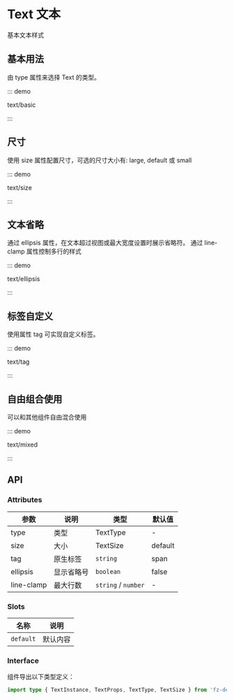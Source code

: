 # Text 文本

基本文本样式

## 基本用法

由 type 属性来选择 Text 的类型。

::: demo

text/basic

:::

## 尺寸

使用 size 属性配置尺寸，可选的尺寸大小有: large, default 或 small

::: demo

text/size

:::

## 文本省略

通过 ellipsis 属性，在文本超过视图或最大宽度设置时展示省略符。 通过 line-clamp 属性控制多行的样式

::: demo

text/ellipsis

:::

## 标签自定义

使用属性 tag 可实现自定义标签。

::: demo

text/tag

:::

## 自由组合使用

可以和其他组件自由混合使用

::: demo

text/mixed

:::

## API

### Attributes

| 参数       | 说明       | 类型                | 默认值  |
| ---------- | ---------- | ------------------- | ------- |
| type       | 类型       | TextType            | -       |
| size       | 大小       | TextSize            | default |
| tag        | 原生标签   | `string`            | span    |
| ellipsis   | 显示省略号 | `boolean`           | false   |
| line-clamp | 最大行数   | `string` / `number` | -       |

### Slots

| 名称      | 说明     |
| --------- | -------- |
| `default` | 默认内容 |

### Interface

组件导出以下类型定义：

```ts
import type { TextInstance, TextProps, TextType, TextSize } from 'fz-design'
```
